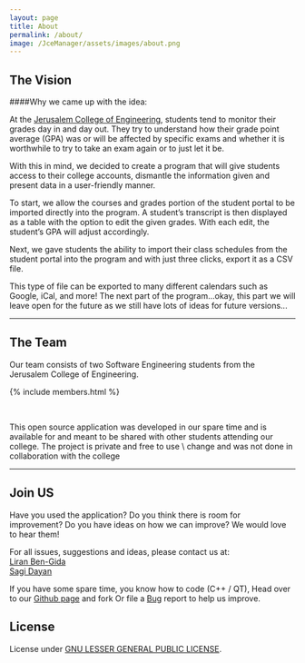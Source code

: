 ```yaml
---
layout: page
title: About
permalink: /about/
image: /JceManager/assets/images/about.png
---
```


## <i class="fa fa-cogs"></i> The Vision
####Why we came up with the idea:

At the [Jerusalem College of Engineering][JCE], students tend to monitor their grades day in and day out. They try to understand how their grade point average (GPA) was or will be affected by specific exams and whether it is worthwhile to try to take an exam again or to just let it be.

With this in mind, we decided to create a program that will give students access to their college accounts, dismantle the information given and present data in a user-friendly manner.

To start, we allow the courses and grades portion of the student portal to be imported directly into the program. A student’s transcript is then displayed as a table with the option to edit the given grades. With each edit, the student’s GPA will adjust accordingly.

Next, we gave students the ability to import their class schedules from the student portal into the program and with just three clicks, export it as a CSV file.

This type of file can be exported to many different calendars such as Google, iCal, and more! 
The next part of the program…okay, this part we will leave open for the future as we still have lots of ideas for future versions...


---

## <i class="fa fa-users"></i> The Team
Our team consists of two Software Engineering students from the Jerusalem College of Engineering.
<br>

{% include members.html %}

<br>

This open source application was developed in our spare time and is available for and meant to be shared with other students attending our college.
The project is private and free to use \ change and was not done in collaboration with the college


---

## <i class="fa fa-plus-square-o"></i> Join US
Have you used the application? Do you think there is room for improvement?
Do you have ideas on how we can improve? We would love to hear them!

For all issues, suggestions and ideas, please contact us at:
<br>
[Liran Ben-Gida][liran]
<br>
[Sagi Dayan][sagi]

If you have some spare time, you know how to code (C++ / QT),
Head over to our [<i class="fa fa-github"></i> Github page][github] and fork
Or file a <i class="fa fa-bug"></i> [Bug][Bug] report to help us improve.


## <i class="fa fa-gavel"></i> License 
License under [GNU LESSER GENERAL PUBLIC LICENSE][gnu].


[gnu]: http://www.gnu.org/licenses/lgpl-2.1.html
[jce]: http://www.jce.ac.il/
[github]:  https://github.com/liranbg/JceManager
[sagi]: mailto:sagidayan@gmail.com
[liran]: mailto:liranbg@gmail.com
[openAPI]: https://github.com/liranbg/jceConnection
[logo]: http://liranbg.github.io/JceManager/assets/images/logo.png
[Bug]: https://github.com/liranbg/JceManager/issues/new